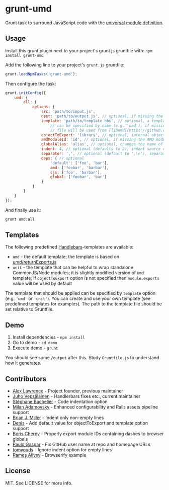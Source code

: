 # grunt-umd

Grunt task to surround JavaScript code with the [universal module definition](https://github.com/umdjs/umd/).

## Usage

Install this grunt plugin next to your project's grunt.js gruntfile with: `npm install grunt-umd`

Add the following line to your project's `grunt.js` gruntfile:

```javascript
grunt.loadNpmTasks('grunt-umd');
```

Then configure the task:

```javascript
grunt.initConfig({
    umd: {
        all: {
            options: {
                src: 'path/to/input.js',
                dest: 'path/to/output.js', // optional, if missing the src will be used
                template: 'path/to/template.hbs', // optional, a template from templates subdir
                    // can be specified by name (e.g. 'umd'); if missing, the templates/umd.hbs
                    // file will be used from [libumd](https://github.com/bebraw/libumd)
                objectToExport: 'library', // optional, internal object that will be exported
                amdModuleId: 'id', // optional, if missing the AMD module will be anonymous
                globalAlias: 'alias', // optional, changes the name of the global variable
                indent: 4, // optional (defaults to 2), indent source code. Accepts strings as well
                separator: ',', // optional (default to ',\n'), separator between dependencies
                deps: { // optional
                    'default': ['foo', 'bar'],
                    amd: ['foobar', 'barbar'],
                    cjs: ['foo', 'barbar'],
                    global: ['foobar', 'bar']
                }
            }
        }
    }
});
```

And finally use it:

```bash
grunt umd:all
```

## Templates

The following predefined [Handlebars](http://handlebarsjs.com/)-templates are available:

* `umd` - the default template; the template is based on [umd/returnExports.js](https://github.com/umdjs/umd/blob/master/returnExports.js)
* `unit` - the template that can be helpful to wrap standalone CommonJS/Node modules; it is slightly modified version of `umd` template;
    if `objectToExport` option is not specified then `module.exports` value will be used by default

The template that should be applied can be specified by `template` option (e.g. `'umd'` or `'unit'`).
You can create and use your own template (see predefined templates for examples).
The path to the template file should be set relative to Gruntfile.

## Demo

1. Install dependencies - `npm install`
2. Go to demo - `cd demo`
3. Execute demo - `grunt`

You should see some `/output` after this. Study `Gruntfile.js` to understand how it generates.

## Contributors

* [Alex Lawrence](https://github.com/alexlawrence) - Project founder, previous maintainer
* [Juho Vepsäläinen](https://github.com/bebraw) - Handlerbars fixes etc., current maintainer
* [Stéphane Bachelier](https://github.com/stephanebachelier) - Code indentation option
* [Milan Adamovsky](https://github.com/adamovsky) - Enhanced configurability and Rails assets pipeline support
* [Brian J. Miller](https://github.com/brianjmiller) - Indent only non-empty lines
* [Denis](https://github.com/gamtiq) - Add default value for objectToExport and template option support
* [Boris Cherny](https://github.com/eighttrackmind) - Properly export module IDs containing dashes to browser globals
* [Paulo Gaspar](https://github.com/paulogaspar7) - Fix GitHub user name at repo and homepage URLs
* [tomyouds](https://github.com/tomyouds) - Ignore indent option for empty lines
* [Rameş Aliyev](https://github.com/ramesaliyev) - Browserify example

## License

MIT. See LICENSE for more info.
